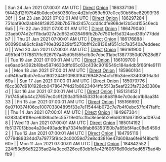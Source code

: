 | Sun 24 Jan 2021 07:00:01 AM UTC | [Direct](https://oshi.at/mLwcue) [Onion](http://oshiatwowvdbshka.onion/mLwcue) | 186337136 | 9f442d12f97548b0dec0d503601cc4d2bfe059e507c0ce30b56be82993f3636f | 
| Sat 23 Jan 2021 07:00:01 AM UTC | [Direct](https://oshi.at/fsiCNR) [Onion](http://oshiatwowvdbshka.onion/fsiCNR) | 186297284 | 751daf90d2ab848f382528b7b578d2457ccdd4cdfe868de12b5dd15546ecb6a5 | 
| Fri 22 Jan 2021 07:00:01 AM UTC | [Direct](https://oshi.at/hfUNsg) [Onion](http://oshiatwowvdbshka.onion/hfUNsg) | 186479040 | 23aeb074d2cf11bda027a2d652e028498fb2b7d7501ef5d324acd39b177dddb7 | 
| Thu 21 Jan 2021 07:00:01 AM UTC | [Direct](https://oshi.at/ycyuwZ) [Onion](http://oshiatwowvdbshka.onion/ycyuwZ) | 186176888 | 900990a86cfc9ab740e392229bf5270bff42d8136af651c1c7a3540a7eddeec0 | 
| Wed 20 Jan 2021 07:00:01 AM UTC | [Direct](https://oshi.at/zxSEKX) [Onion](http://oshiatwowvdbshka.onion/zxSEKX) | 186161900 | 4951d4f7178817ffc926797a45d05f555cfb3e7cbc31abc13877350d07628d87 | 
| Tue 19 Jan 2021 07:00:01 AM UTC | [Direct](https://oshi.at/oSwpti) [Onion](http://oshiatwowvdbshka.onion/oSwpti) | 186109700 | ee6aad64392b18be5874630dffd65c63c439c9019549c184a4db5f66f4e9111a | 
| Mon 18 Jan 2021 07:00:01 AM UTC | [Direct](https://oshi.at/MSXGJF) [Onion](http://oshiatwowvdbshka.onion/MSXGJF) | 185960104 | cd946aa1bdb7e0aa1802244910983f84269482e4cfcf9b3dee33403616a3d69a | 
| Sun 17 Jan 2021 07:00:01 AM UTC | [Direct](https://oshi.at/ogKSMH) [Onion](http://oshiatwowvdbshka.onion/ogKSMH) | 185070776 | f6cc387d9101928cb0478647f4d21b8623404ffd5513a5eaf223fa732d3380ed | 
| Sat 16 Jan 2021 07:00:01 AM UTC | [Direct](https://oshi.at/eZLwCP) [Onion](http://oshiatwowvdbshka.onion/eZLwCP) | 185131452 | 7b1745a6b44c27657ec0c9f293a3f59453331cdc8b8194e7c0cdcb1b6aa3f433 | 
| Fri 15 Jan 2021 07:00:01 AM UTC | [Direct](https://oshi.at/MSVwLT) [Onion](http://oshiatwowvdbshka.onion/MSVwLT) | 185166692 | 6e0710374f06ce100703304895f33e7e115444b072c7e7b4f0ebc57fd47faffc | 
| Thu 14 Jan 2021 07:00:01 AM UTC | [Direct](https://oshi.at/BXjfah) [Onion](http://oshiatwowvdbshka.onion/BXjfah) | 184967304 | 6283fa081f8ece6389adfec55719e0fcc1bc8e5e5b2e6d628fd67393ad097a48 | 
| Wed 13 Jan 2021 07:00:01 AM UTC | [Direct](https://oshi.at/oyZVfW) [Onion](http://oshiatwowvdbshka.onion/oyZVfW) | 185014192 | fb51370f3bbe4a20e493adc1fa7334fe8fab86353150b7a85b5f4ac08e5459d2 | 
| Tue 12 Jan 2021 07:00:01 AM UTC | [Direct](https://oshi.at/DajDYi) [Onion](http://oshiatwowvdbshka.onion/DajDYi) | 184795116 | 0779d89334dd7a79775f94c2c00059d72e8cd3816e47d608aa6fe9f48bcf860e | 
| Mon 11 Jan 2021 07:00:01 AM UTC | [Direct](https://oshi.at/NCByvG) [Onion](http://oshiatwowvdbshka.onion/NCByvG) | 184842552 | 224f53d56d52235ad24a3ccd326ce63db1d1e42f60676d90de5ed6575ad4bfb9 | 
